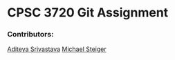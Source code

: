 # CPSC 3720 Git Assignment

### Contributors:

[Aditeya Srivastava](https://github.com/aditeyaS)
[Michael Steiger](https://github.com/mstgr)
